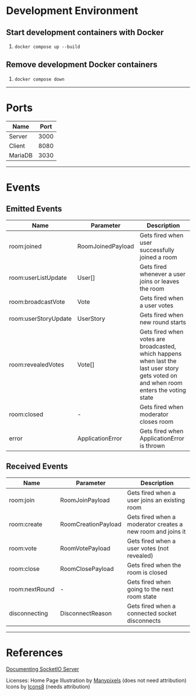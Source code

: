 # Development Environment

## Start development containers with Docker

1. `docker compose up --build`

## Remove development Docker containers

1. `docker compose down`
 <hr>

# Ports

| Name    | Port |
| ------- | ---- |
| Server  | 3000 |
| Client  | 8080 |
| MariaDB | 3030 |

<hr>

# Events

## Emitted Events

| Name                 | Parameter         | Description                                                                                                                            |
| -------------------- | ----------------- | -------------------------------------------------------------------------------------------------------------------------------------- |
| room:joined          | RoomJoinedPayload | Gets fired when user successfully joined a room                                                                                        |
| room:userListUpdate  | User[]            | Gets fired whenever a user joins or leaves the room                                                                                    |
| room:broadcastVote   | Vote              | Gets fired when a user votes                                                                                                           |
| room:userStoryUpdate | UserStory         | Gets fired when new round starts                                                                                                       |
| room:revealedVotes   | Vote[]            | Gets fired when votes are broadcasted, which happens when last the last user story gets voted on and when room enters the voting state |
| room:closed          | -                 | Gets fired when moderator closes room                                                                                                  |
| error                | ApplicationError  | Gets fired when ApplicationError is thrown                                                                                             |

## Received Events

| Name           | Parameter           | Description                                                 |
| -------------- | ------------------- | ----------------------------------------------------------- |
| room:join      | RoomJoinPayload     | Gets fired when a user joins an existing room               |
| room:create    | RoomCreationPayload | Gets fired when a moderator creates a new room and joins it |
| room:vote      | RoomVotePayload     | Gets fired when a user votes (not revealed)                 |
| room:close     | RoomClosePayload    | Gets fired when the room is closed                          |
| room:nextRound | -                   | Gets fired when going to the next room state                |
| disconnecting  | DisconnectReason    | Gets fired when a connected socket disconnects              |

<hr>

# References

[Documenting SocketIO Server](https://socket.io/docs/v4/server-api/)

Licenses:
Home Page Illustration by [Manypixels](https://www.manypixels.co/gallery/) (does not need attribution)
Icons by [Icons8](https://icons8.com/) (needs attribution)
